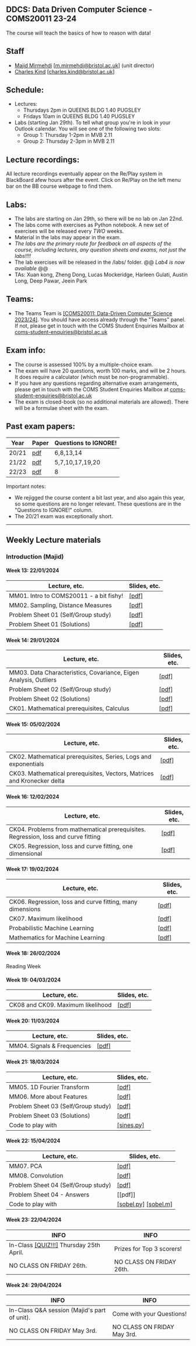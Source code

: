 ## DDCS: Data Driven Computer Science - COMS20011 23-24
The course will teach the basics of how to reason with data!

## Staff

- [Majid Mirmehdi](http://people.cs.bris.ac.uk/~majid/) [m.mirmehdi@bristol.ac.uk]  (unit director)
- [Charles Kind](https://research-information.bris.ac.uk/en/persons/charles-kind) [charles.kind@bristol.ac.uk]

## Schedule:
* Lectures:
  - Thursdays 2pm in QUEENS BLDG 1.40 PUGSLEY
  - Fridays 10am in QUEENS BLDG 1.40 PUGSLEY
* Labs (starting Jan 29th).  To tell what group you're in look in your Outlook calendar.  You will see one of the following two slots:
  - Group 1: Thursday 1-2pm in MVB 2.11
  - Group 2: Thursday 2-3pm in MVB 2.11


## Lecture recordings:
All lecture recordings eventually appear on the Re/Play system in BlackBoard afew hours after the event. Click on Re/Play on the left menu bar on the BB course webpage to find them.



## Labs:
* The labs are starting on Jan 29th, so there will be no lab on Jan 22nd.
* The labs come with exercises as Python notebook.  A new set of exercises will be released every _TWO_ weeks.
* Material in the labs may appear in the exam.
* *The labs are the primary route for feedback on all aspects of the course, including lectures, any question sheets and exams, not just the labs!!!!*
* The lab exercises will be released in the /labs/ folder.
@@ _Lab4 is now available_ @@
* TAs: Xuan kong, Zheng Dong, Lucas Mockeridge, Harleen Gulati, Austin Long, Deep Pawar, Jeein Park

## Teams:
* The Teams Team is [[COMS20011: Data-Driven Computer Science 2023/24]](https://teams.microsoft.com/l/team/19%3a0DQ-4IeBWTiBTCNmPvAmkc-CjNXlKFBJHObtpLyHaVw1%40thread.tacv2/conversations?groupId=5928cfed-1e17-4d2b-a3a7-4ab403410857&tenantId=b2e47f30-cd7d-4a4e-a5da-b18cf1a4151b).  You should have access already through the "Teams" panel.  If not, please get in touch with the COMS Student Enquiries Mailbox at coms-student-enquiries@bristol.ac.uk

## Exam info:
* The course is assessed 100% by a multiple-choice exam.
* The exam will have 20 questions, worth 100 marks, and will be 2 hours. It does require a calculator (which must be non-programmable).
* If you have any questions regarding alternative exam arrangements, please get in touch with the COMS Student Enquiries Mailbox at coms-student-enquiries@bristol.ac.uk
* The exam is closed-book (so no additional materials are allowed). There will be a formulae sheet with the exam.


## Past exam papers:
| Year  | Paper | Questions to IGNORE! |
| ----- | ----- | -------------------- |
| 20/21 | [pdf](/Past_Exams/main_2021_answers.pdf) | 6,8,13,14|
| 21/22 | [pdf](/Past_Exams/main_2122_answers.pdf) | 5,7,10,17,19,20 |
| 22/23 | [pdf](/Past_Exams/main_2223_answers.pdf) | 8 |

Important notes:
* We rejigged the course content a bit last year, and also again this year, so some questions are no longer relevant.  These questions are in the "Questions to IGNORE!" column.
* The 20/21 exam was exceptionally short.
---

## Weekly Lecture materials

### Introduction (Majid)

#### Week 13: 22/01/2024
| Lecture, etc. |  Slides, etc. |
| ------- | ------ |
| MM01. Intro to COMS20011 - a bit fishy! | [[pdf]](Slides/COMS20011-MMLec01.pdf) |
| MM02. Sampling, Distance Measures | [[pdf]](Slides/COMS20011-MMLec02.pdf) |
| Problem Sheet 01 (Self/Group study) | [[pdf]](ProblemSheets/ProblemSheet-MM01.pdf)  |
| Problem Sheet 01 (Solutions) | [[pdf]](ProblemSheets/ProblemSheet-MM01-Solutions.pdf)  |


#### Week 14: 29/01/2024
| Lecture, etc. | Slides, etc. |
| ------- | ------ |
| MM03. Data Characteristics, Covariance, Eigen Analysis, Outliers | [[pdf]](Slides/COMS20011-MMLec03.pdf) |
| Problem Sheet 02 (Self/Group study) | [[pdf]](ProblemSheets/ProblemSheet-MM02.pdf)  |
| Problem Sheet 02 (Solutions) | [[pdf]](ProblemSheets/ProblemSheet-MM02-Solutions.pdf)  |
| CK01. Mathematical prerequisites, Calculus | [[pdf]](notes/prereqs.pdf) |

#### Week 15: 05/02/2024
| Lecture, etc. | Slides, etc. |
| ------- | ------ |
| CK02.  Mathematical prerequisites, Series, Logs and exponentials | [[pdf]](notes/prereqs.pdf) |
| CK03.  Mathematical prerequisites, Vectors, Matrices and Kronecker delta | [[pdf]](notes/prereqs.pdf) |

#### Week 16: 12/02/2024
| Lecture, etc. | Slides, etc. |
| ------- | ------ |
| CK04.  Problems from mathematical prerequisites. Regression, loss and curve fitting | [[pdf]](notes/regression.pdf) |
| CK05.  Regression, loss and curve fitting, one dimensional | [[pdf]](notes/regression.pdf) |

#### Week 17: 19/02/2024
| Lecture, etc. | Slides, etc. |
| ------- | ------ |
| CK06.  Regression, loss and curve fitting, many dimensions | [[pdf]](notes/regression.pdf) |
| CK07.  Maximum likelihood | [[pdf]](notes/maximum_likelihood.pdf) |
| Probabilistic Machine Learning | [[pdf]](notes/probabilistic&#32;machine&#32;learning.pdf) |
| Mathematics for Machine Learning | [[pdf]](notes/mml-book.pdf) |

#### Week 18: 26/02/2024
Reading Week

#### Week 19: 04/03/2024
| Lecture, etc. | Slides, etc. |
| ------- | ------ |
| CK08 and CK09.  Maximum likelihood | [[pdf]](notes/maximum_likelihood.pdf) |

#### Week 20: 11/03/2024
| Lecture, etc. |  Slides, etc. |
| ------- | ------ |
| MM04. Signals & Frequencies| [[pdf]](Slides/COMS20011-MMLec04.pdf) |


#### Week 21: 18/03/2024
| Lecture, etc. | Slides, etc. |
| ------- | ------ |
| MM05. 1D Fourier Transform | [[pdf]](Slides/COMS20011-MMLec05.pdf) |
| MM06. More about Features | [[pdf]](Slides/COMS20011-MMLec06.pdf) |
| Problem Sheet 03 (Self/Group study) | [[pdf]](ProblemSheets/ProblemSheet-MM03.pdf)  |
| Problem Sheet 03 (Solutions) | [[pdf]](ProblemSheets/ProblemSheet-MM03-Solutions.pdf)  |
| Code to play with  |  [[sines.py]](ProblemSheets/sines.py)   |

#### Week 22: 15/04/2024
| Lecture, etc. | Slides, etc. |
| ------- | ------ |
| MM07. PCA | [[pdf]](Slides/COMS20011-MMLec07.pdf)|
| MM08. Convolution | [[pdf]](Slides/COMS20011-MMLec08.pdf)|
| Problem Sheet 04 (Self/Group study) | [[pdf]](ProblemSheets/ProblemSheet-MM04.pdf)  |
| Problem Sheet 04 - Answers          | [[pdf]]  |
| Code to play with  |  [[sobel.py]](ProblemSheets/sobel.py)  [[sobel.m]](ProblemSheets/sobel.m) |

#### Week 23: 22/04/2024
| INFO | INFO |
| ------- | ------ |
| In-Class [[QUIZ!!!]](https://www.kahoot.com)  Thursday 25th April. | Prizes for Top 3 scorers!  |
| NO CLASS ON FRIDAY 26th. | NO CLASS ON FRIDAY 26th. |

#### Week 24: 29/04/2024
| INFO | INFO |
| ------- | ------ |
| In-Class Q&A session (Majid's part of unit). | Come with your Questions!  |
| NO CLASS ON FRIDAY May 3rd. | NO CLASS ON FRIDAY May 3rd. |
